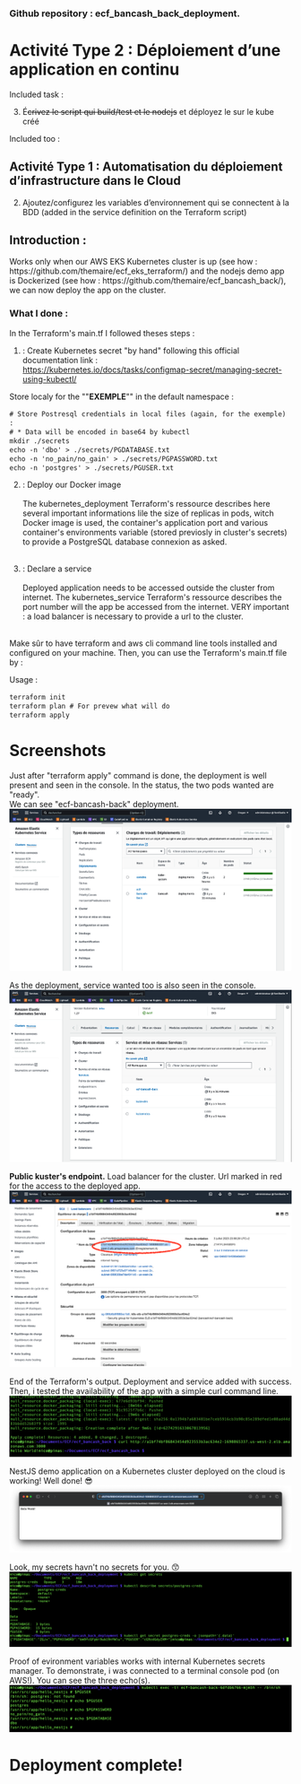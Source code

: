 ### Github repository : ecf_bancash_back_deployment.

# Activité Type 2 : Déploiement d’une application en continu

Included task :

3. É~~crivez le script qui build/test et le nodejs~~ et déployez le sur le kube créé

Included too :

## Activité Type 1 : Automatisation du déploiement d’infrastructure dans le Cloud

2. Ajoutez/configurez les variables d’environnement qui se connectent à la BDD 
   (added in the service definition on the Terraform script)

## Introduction :
<p>Works only when our AWS EKS Kubernetes cluster is up (see how : https://github.com/themaire/ecf_eks_terraform/) and the nodejs demo app is Dockerized (see how : https://github.com/themaire/ecf_bancash_back/), we can now deploy the app on the cluster.</p>

### What I done :

<p>
In the Terraform's main.tf I followed theses steps :

1. :
Create Kubernetes secret "by hand" following this official documentation link :<br>https://kubernetes.io/docs/tasks/configmap-secret/managing-secret-using-kubectl/<br>

Store localy for the ""<b>EXEMPLE</b>"" in the default namespace :

```
# Store Postresql credentials in local files (again, for the exemple) :
# * Data will be encoded in base64 by kubectl
mkdir ./secrets
echo -n 'dbo' > ./secrets/PGDATABASE.txt
echo -n 'no_pain/no_gain' > ./secrets/PGPASSWORD.txt
echo -n 'postgres' > ./secrets/PGUSER.txt
```

2. : Deploy our Docker image<br><br>
The kubernetes_deployment Terraform's ressource describes here several important informations lile the size of replicas in pods, witch Docker image is used, the container's application port and various container's environments variable (stored previosly in cluster's secrets) to provide a PostgreSQL database connexion as asked.<br><br>




4. : Declare a service<br><br>
Deployed application needs to be accessed outside the cluster from internet. The kubernetes_service Terraform's ressource describes the port number will the app be accessed from the internet.
VERY important : a load balancer is necessary to provide a url to the cluster.<br><br>


Make sûr to have terraform and aws cli command line tools installed and configured on your machine. Then, you can use the Terraform's main.tf file by :

Usage :
```
terraform init
terraform plan # For prevew what will do
terraform apply
```

# Screenshots
Just after "terraform apply" command is done, the deployment is well present and seen in the console. In the status, the two pods wanted are "ready".<br>
We can see "ecf-bancash-back" deployment.
![ScreenShot](img/console_deployment.png.png)


As the deployment, service wanted too is also seen in the console.
![ScreenShot](img/console_service.png)

<b>Public kuster's endpoint.</b> Load balancer for the cluster. Url marked in red for the access to the deployed app.
![ScreenShot](img/console_loadbalancer.png)

End of the Terraform's output. Deployment and service added with success.
Then, i tested the availability of the app with a simple curl command line.
![ScreenShot](img/app_deployment_finished_curl_proof.png)

NestJS demo application on a Kubernetes cluster deployed on the cloud is working! Well done! 😎
![ScreenShot](img/hello_world_nestjs.png)

Look, my secrets havn't no secrets for you. 😙
![Alt text](img/secrets_in_k8s.png)

Proof of evironment variables works with internal Kubernetes secrets manager.
To demonstrate, i was connected to a terminal console pod (on AWS!). You can see the three echo(s).
![ScreenShot](img/proof_k8s_secret_env.png)

# Deployment complete!